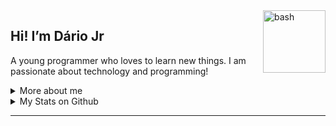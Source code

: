 <img src="https://images2.imgbox.com/bf/61/jhyKvIs2_o.gif" width="100px" alt="bash" align="right" />

<h2>Hi! I’m Dário Jr</h2>

<p>
 A young programmer who loves to learn new things. I am passionate about technology and programming!
</p>

<details>
  <summary>More about me</summary>
  <ul>
    <li>🎓 Computer Technician by IFPI</li>
    <li>📚 Studying Dev. Web and Mobile | IoT</li>
  </ul>
</details>

<details>
  <summary>My Stats on Github</summary>
  <p>
    <img src="https://github-readme-stats.vercel.app/api/top-langs?username=birdra1n&bg_color=141414&text_color=fff&title_color=fff" alt="Techs utilizadas nos projetos" />
    <img src="https://github-readme-stats.vercel.app/api?username=birdra1n&show_icons=true&include_all_commits=true&bg_color=141414&text_color=fff&title_color=fff" alt="Estátisticas Gerais" />
  </p>
</details>

<hr/>

